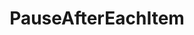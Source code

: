 ---
optionsClassName: PauseAfterEachItemOptions
optionsClassFullName: MigrationTools.Enrichers.PauseAfterEachItemOptions
configurationSamples:
- name: defaults
  description: 
  code: >-
    {
      "MigrationTools": {
        "ProcessorEnricherDefaults": {
          "PauseAfterEachItem": {}
        }
      }
    }
  sampleFor: MigrationTools.Enrichers.PauseAfterEachItemOptions
- name: Classic
  description: 
  code: >-
    {
      "$type": "PauseAfterEachItemOptions",
      "Enabled": false
    }
  sampleFor: MigrationTools.Enrichers.PauseAfterEachItemOptions
description: missng XML code comments
className: PauseAfterEachItem
typeName: ProcessorEnrichers
architecture: 
options:
- parameterName: Enabled
  type: Boolean
  description: If enabled this will run this migrator
  defaultValue: true
- parameterName: RefName
  type: String
  description: For internal use
  defaultValue: missng XML code comments
status: missng XML code comments
processingTarget: missng XML code comments
classFile: /src/MigrationTools/Processors/Enrichers/PauseAfterEachItem.cs
optionsClassFile: /src/MigrationTools/Processors/Enrichers/PauseAfterEachItemOptions.cs

redirectFrom:
- /Reference/ProcessorEnrichers/PauseAfterEachItemOptions/
layout: reference
toc: true
permalink: /Reference/ProcessorEnrichers/PauseAfterEachItem/
title: PauseAfterEachItem
categories:
- ProcessorEnrichers
- 
topics:
- topic: notes
  path: /ProcessorEnrichers/PauseAfterEachItem-notes.md
  exists: false
  markdown: ''
- topic: introduction
  path: /ProcessorEnrichers/PauseAfterEachItem-introduction.md
  exists: false
  markdown: ''

---
